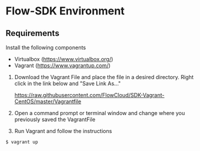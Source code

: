 # Flow-SDK Environment

## Requirements
Install the following components
 * Virtualbox (https://www.virtualbox.org/)
 * Vagrant (https://www.vagrantup.com/)

 1. Download the Vagrant File and place the file in a desired directory.
    Right click in the link below and "Save Link As..."  

    https://raw.githubusercontent.com/FlowCloud/SDK-Vagrant-CentOS/master/Vagrantfile
    
 2. Open a command prompt or terminal window and change where you previously saved the VagrantFile
 3. Run Vagrant and follow the instructions 
 
 ```
 $ vagrant up 
 ```
